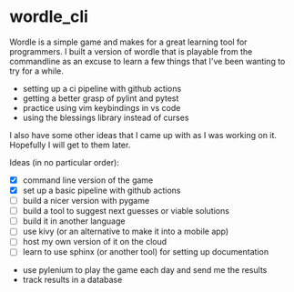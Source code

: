 # wordle_cli

Wordle is a simple game and makes for a great learning tool for programmers. I built a version of wordle that is playable from the commandline as an excuse to learn a few things that I've been wanting to try for a while.

- setting up a ci pipeline with github actions
- getting a better grasp of pylint and pytest
- practice using vim keybindings in vs code
- using the blessings library instead of curses

I also have some other ideas that I came up with as I was working on it. Hopefully I will get to them later. 

Ideas (in no particular order):
- [x] command line version of the game
- [x] set up a basic pipeline with github actions
- [ ] build a nicer version with pygame
- [ ] build a tool to suggest next guesses or viable solutions
- [ ] build it in another language 
- [ ] use kivy (or an alternative to make it into a mobile app)
- [ ] host my own version of it on the cloud
- [ ] learn to use sphinx (or another tool) for setting up documentation
- use pylenium to play the game each day and send me the results
- track results in a database
